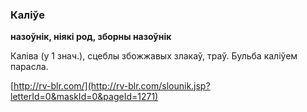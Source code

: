 ### Каліўе
**назоўнік, ніякі род, зборны назоўнік**

Каліва (у 1 знач.), сцеблы збожжавых злакаў, траў. Бульба каліўем парасла.

<a rel="author">[http://rv-blr.com/](http://rv-blr.com/slounik.jsp?letterId=0&maskId=0&pageId=1271)</a>
